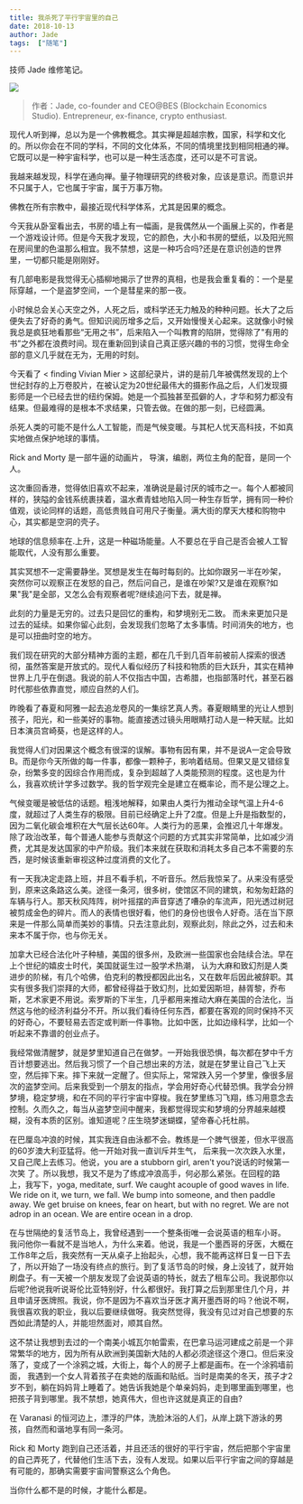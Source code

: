 ```yaml
---
title: 我杀死了平行宇宙里的自己
date: 2018-10-13
author: Jade
tags:  ["随笔"]
---
```


技师 Jade 维修笔记。

<!--more-->

![](https://cosmosrepair-1257028016.cos.ap-beijing.myqcloud.com/2019-06-26-rick-and-morty.jpg)

> 作者：Jade, co-founder and CEO@BES (Blockchain Economics Studio). Entrepreneur, ex-finance, crypto enthusiast.

现代人听到禅，总以为是一个佛教概念。其实禅是超越宗教，国家，科学和文化的。所以你会在不同的学科，不同的文化体系，不同的情境里找到相同相通的禅。它既可以是一种宇宙科学，也可以是一种生活态度，还可以是不可言说。

我越来越发现，科学在通向禅。量子物理研究的终极对象，应该是意识。而意识并不只属于人，它也属于宇宙，属于万事万物。

佛教在所有宗教中，最接近现代科学体系，尤其是因果的概念。

今天我从卧室看出去，书房的墙上有一幅画，是我偶然从一个画展上买的，作者是一个游戏设计师。但是今天我才发现，它的颜色，大小和书房的壁纸，以及阳光照在房间里的色温那么相宜。我不禁想，这是一种巧合吗?还是在意识创造的世界里，一切都只能是刚刚好。

有几部电影是我觉得无心插柳地揭示了世界的真相，也是我会重复看的：一个是星际穿越，一个是盗梦空间，一个是彗星来的那一夜。

小时候总会关心天空之外，人死之后，或科学还无力触及的种种问题。长大了之后便失去了好奇的勇气。但知识阅历增多之后，又开始慢慢关心起来。这就像小时候我总是疯狂地看那些“无用之书”，后来陷入一个叫教育的陷阱，觉得除了"有用的书”之外都在浪费时间。现在重新回到读自己真正感兴趣的书的习惯，觉得生命全部的意义几乎就在无为，无用的时刻。

今天看了 < finding Vivian Mier > 这部纪录片，讲的是前几年被偶然发现的上个世纪封存的上万卷胶片，在被认定为20世纪最伟大的摄影作品之后，人们发现摄影师是一个已经去世的纽约保姆。她是一个孤独甚至孤僻的人，才华和努力都没有结果。但最难得的是根本不求结果，只管去做。在做的那一刻，已经圆满。

杀死人类的可能不是什么人工智能，而是气候变暖。与其杞人忧天高科技，不如真实地做点保护地球的事情。

Rick and Morty 是一部牛逼的动画片， 导演，编剧，两位主角的配音，是同一个人。

这次重回香港，觉得依旧喜欢不起来，准确说是最讨厌的城市之一。每个人都被同样的，狭隘的金钱系统裹挟着，温水煮青蛙地陷入同一种生存哲学，拥有同一种价值观，谈论同样的话题，高低贵贱自可用尺子衡量。满大街的摩天大楼和购物中心，其实都是空洞的壳子。

地球的信息频率在.上升，这是一种磁场能量。人不要总在乎自己是否会被人工智能取代，人没有那么重要。

其实冥想不一定需要静坐。冥想是发生在每时每刻的。比如你跟另一半在吵架， 突然你可以观察正在发怒的自己，然后问自己，是谁在吵架?又是谁在观察?如果"我"是全部，又怎么会有观察者呢?继续追问下去，就是禅。

此刻的力量是无穷的。过去只是回忆的重构，和梦境别无二致。 而未来更加只是过去的延续。如果你留心此刻，会发现我们忽略了太多事情。时间消失的地方，也是可以扭曲时空的地方。

我们现在研究的大部分精神方面的主题，都在几千到几百年前被前人探索的很透彻，虽然答案是开放式的。现代人看似经历了科技和物质的巨大跃升，其实在精神世界上几乎在倒退。我说的前人不仅指古中国，古希腊，也指部落时代，甚至石器时代那些依靠直觉，顺应自然的人们。

昨晚看了春夏和阿雅一起去追龙卷风的一集综艺真人秀。春夏眼睛里的光让人想到孩子，阳光，和一些美好的事物。能直接透过镜头用眼睛打动人是一种天赋。比如日本演员宫崎葵，也是这样的人。

我觉得人们对因果这个概念有很深的误解。事物有因有果，并不是说A一定会导致B。而是你今天所做的每一件事，都像一颗种子，影响着结局。但果又是又错综复杂，纷繁多变的因综合作用而成，复杂到超越了人类能预测的程度。这也是为什么，我喜欢统计学多过数学。我的哲学观完全是建立在概率论，而不是公理之上。

气候变暖是被低估的话题。粗浅地解释，如果由人类行为推动全球气温上升4-6度，就超过了人类生存的极限。目前已经确定上升了2度。但是上升是指数型的，因为二氧化碳会堆积在大气层长达60年。人类行为的恶果，会推迟几十年爆发。除了政治改革，每个普通人能参与贡献这个问题的方式其实非常简单，比如减少消费，尤其是发达国家的中产阶级。我们本来就在获取和消耗太多自己本不需要的东西，是时候该重新审视这种过度消费的文化了。

有一天我决定走路上班，并且不看手机，不听音乐。然后我惊呆了。从来没有感受到，原来这条路这么美。途径一条河，很多树，使馆区不同的建筑，和匆匆赶路的车辆与行人。那天秋风阵阵，树叶摇摆的声音穿透了嘈杂的车流声，阳光透过树冠被剪成金色的碎片。而人的表情也很好看，他们的身份也很令人好奇。活在当下原来是一件那么简单而美妙的事情。只去注意此刻，观察此刻，除此之外，过去和未来本不属于你，也与你无关。

加拿大已经合法化叶子种植，美国的很多州，及欧洲一些国家也会陆续合法。早在上个世纪的嬉皮士时代，美国就诞生过一股学术热潮， 认为大麻和致幻剂是人类进步的阶梯，有几个哈佛，伯克利的教授都因此出名，又在数年后因此被辞职。其实有很多我们崇拜的大师，都曾经得益于致幻剂，比如爱因斯坦，赫胥黎，乔布斯，艺术家更不用说。索罗斯的下半生，几乎都用来推动大麻在美国的合法化，当然这与他的经济利益分不开。所以我们看待任何东西，都要在客观的同时保持不灭的好奇心，不要轻易去否定或判断一件事物。比如中医，比如边缘科学，比如一个听起来不靠谱的创业点子。

我经常做清醒梦，就是梦里知道自己在做梦。一开始我很恐惧，每次都在梦中千方百计想要逃出。然后我习惯了一个自己想出来的方法，就是在梦里让自己飞上天空，然后摔下来。摔下来就一定醒了。但实际上，常常跌入另一个梦里，像很多层次的盗梦空间。后来我受到一个朋友的指点，学会用好奇心代替恐惧。我学会分辨梦境，稳定梦境，和在不同的平行宇宙中穿梭。我在梦里练习飞翔，练习用意念去控制。久而久之，每当从盗梦空间中醒来，我都觉得现实和梦境的分界越来越模糊，没有本质的区别。谁知道呢？庄生晓梦迷蝴蝶，望帝春心托杜鹃。

在巴厘岛冲浪的时候，其实我连自由泳都不会。教练是一个脾气很差，但水平很高的60岁澳大利亚猛将。他一开始对我一直训斥并生气， 后来我一次次跌入水里，又自己爬上去练习。他说，you are a stubborn girl, aren't you?说话的时候第一次笑 了。所以我想，我又不是为了练成冲浪高手，何必那么紧张。在回程的路上，我写下，yoga, meditate, surf. We caught acouple of good waves in life. We ride on it, we turn, we fall. We bump into someone, and then paddle away. We get bruise on knees, fear on heart, but with no regret. We are not adrop in an ocean. We are entire ocean in a drop.

在与世隔绝的复活节岛上，我曾经遇到一一个整条街唯一会说英语的租车小哥。 我问他你一看就不是当地人，为什么来着。他说，我是一个墨西哥的牙医，大概在工作8年之后，我突然有一天从桌子上抬起头，心想，我不能再这样日复一日下去了，所以开始了一场没有终点的旅行。到了复活节岛的时候，身上没钱了，就开始刷盘子。有一天被一个朋友发现了会说英语的特长，就去了租车公司。我说那你以后呢?他说我听说哥伦比亚特别好，什么都很好。我打算之后到那里住几个月，并且申请牙医牌照。我说，你不是因为不喜欢当牙医才离开墨西哥的吗？他说不啊，我很喜欢我的职业，我以后要继续做呀。我突然觉得，我没有见过对自己想要的东西如此清楚的人，并能坦然面对，顺其自然。

这不禁让我想到去过的一个南美小城瓦尔帕雷索，在巴拿马运河建成之前是一个非常繁华的地方，因为所有从欧洲到美国新大陆的人都必须途径这个港口。但后来没落了，变成了一个涂鸦之城，大街上，每个人的房子上都是画布。在一个涂鸦墙前面， 我遇到一个女人背着孩子在卖她的版画和贴纸。当时是南美的冬天，孩子才2岁不到，躺在妈妈背上睡着了。她告诉我她是个单亲妈妈，走到哪里画到哪里，也把孩子背到哪里。我不禁想，她真伟大，但也许这就是真正的自由?

在 Varanasi 的恒河边上，漂浮的尸体，洗脸沐浴的人们，从岸上跳下游泳的男孩，自然而和谐地享有同一条河。

Rick 和 Morty 跑到自己还活着，并且还活的很好的平行宇宙，然后把那个宇宙里的自己弄死了，代替他们生活下去，没有人发现。如果以后平行宇宙之间的穿越是有可能的，那确实需要宇宙间警察这么个角色。

当你什么都不是的时候，才能什么都是。

